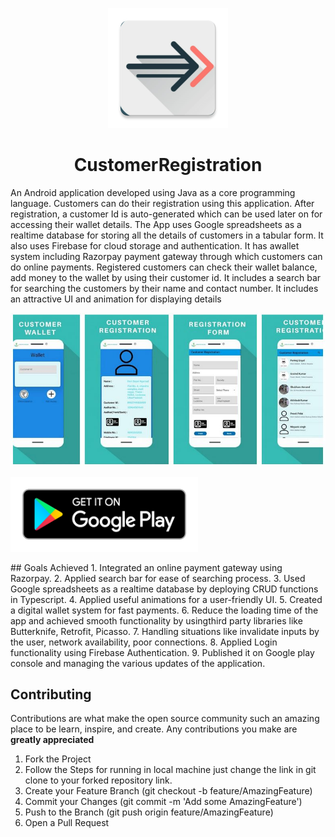 <p align="center">
  <img src="media/app_icon.png" title="App Logo">
</p>

<h1 align=center>CustomerRegistration</h1>
An Android application developed using Java as a core programming language. Customers can do their registration using this application. After registration, a customer Id is auto-generated which can be used later on for accessing their wallet details. The App uses Google spreadsheets as a realtime database for storing all the details of customers in a tabular form. It also uses Firebase for cloud storage and authentication. It has awallet system including Razorpay payment gateway through which customers can do online payments. Registered customers can check their wallet balance, add money to the wallet by using their customer id. It includes a search bar for searching the customers by their name and contact number. It includes an attractive UI and animation for displaying details

<p align="center">
  <img src="media/screenshot.JPG" title="Screenshot">
</p>

<p align="left">
<a href="https://play.google.com/store/apps/details?id=com.digiflying.customerregistration">
<img src="/media/google_play.png" alt="Google Play" width="300" height="120">
</a>
</p>
## Goals Achieved
1. Integrated an online payment gateway using Razorpay.
2. Applied search bar for ease of searching process.
3. Used Google spreadsheets as a realtime database by deploying CRUD functions in Typescript.
4. Applied useful animations for a user-friendly UI.
5. Created a digital wallet system for fast payments.
6. Reduce the loading time of the app and achieved smooth functionality by usingthird party libraries like Butterknife, Retrofit, Picasso.
7. Handling situations like invalidate inputs by the user, network availability, poor connections.
8. Applied Login functionality using Firebase Authentication.
9. Published it on Google play console and managing the various updates of the application.

## Contributing
Contributions are what make the open source community such an amazing place to be learn, inspire, and create. Any contributions you make are **greatly appreciated**
1. Fork the Project
2. Follow the Steps for running in local machine just change the link in git clone to your forked repository link.
3. Create your Feature Branch (git checkout -b feature/AmazingFeature)
4. Commit your Changes (git commit -m 'Add some AmazingFeature')
5. Push to the Branch (git push origin feature/AmazingFeature)
6. Open a Pull Request

